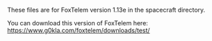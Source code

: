 These files are for FoxTelem version 1.13e in the spacecraft directory.

You can download this version of FoxTelem here: https://www.g0kla.com/foxtelem/downloads/test/
